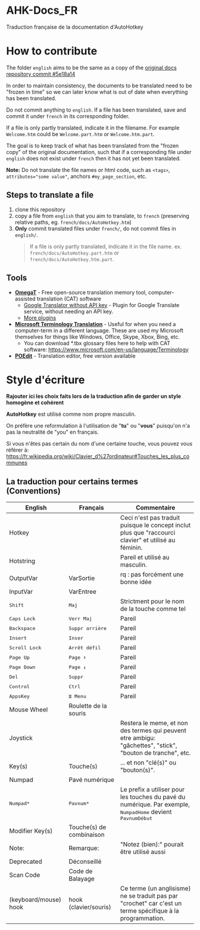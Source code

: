 # AHK-Docs_FR
Traduction française de la documentation d'AutoHotkey

# How to contribute
The folder `english` aims to be the same as a copy of the [original docs repository commit #5e18a14](https://github.com/Lexikos/AutoHotkey_L-Docs/commit/5e18a14fb51344d63cf354159e259d02e1c1e2d6)

In order to maintain consistency, the documents to be translated need to be "frozen in time" so we can later know what is out of date when everything has been translated.

Do not commit anything to `english`. If a file has been translated, save and commit it under `french` in its corresponding folder.

If a file is only partly translated, indicate it in the filename. For example `Welcome.htm` could be `Welcome.part.htm` or `Welcome.htm.part`.

The goal is to keep track of what has been translated from the "frozen copy" of the original documentation, such that if a corresponding file under `english` does not exist under `french` then it has not yet been translated.

**Note:** Do not translate the file names or html code, such as `<tags>`, `attributes="some value"`, anchors `#my_page_section`, etc.

## Steps to translate a file
1. clone this repository
2. copy a file from `english` that you aim to translate, to `french` (preserving relative paths, eg. `french/docs/AutoHotkey.htm`)
3. **Only** commit translated files under `french/`, do not commit files in `english/`.
   > If a file is only partly translated, indicate it in the file name. ex. `french/docs/AutoHotkey.part.htm` or `french/docs/AutoHotkey.htm.part`.

## Tools
- [**OmegaT**](https://omegat.org/) - Free open-source translation memory tool, computer-assisted translation (CAT) software
  - [Google Translator without API key](https://sourceforge.net/projects/omegat-gt-without-api-key/files/) - Plugin for Google Translate service, without needing an API key.
  - [More plugins](https://sourceforge.net/p/omegat/wiki/Plugins/)
- [**Microsoft Terminology Translation**](https://www.microsoft.com/en-us/language) - Useful for when you need a computer-term in a different language. These are used my Microsoft themselves for things like Windows, Office, Skype, Xbox, Bing, etc.
  - You can download *.tbx glossary files here to help with CAT software: 
  https://www.microsoft.com/en-us/language/Terminology
- [**POEdit**](https://poedit.net/) - Translation editor, free version available

# Style d'écriture
**Rajouter ici les choix faits lors de la traduction afin de garder un style homogène et cohérent**

**AutoHotkey** est utilisé comme nom propre masculin.

On préfère une reformulation à l'utilisation de "**tu**" ou "**vous**" puisqu'on n'a pas la neutralité de "you" en français.

Si vous n'êtes pas certain du nom d'une certaine touche, vous pouvez vous référer à: https://fr.wikipedia.org/wiki/Clavier_d%27ordinateur#Touches_les_plus_communes

## La traduction pour certains termes (Conventions)
| English                | Français                 | Commentaire |
|------------------------|--------------------------|-------------|
| Hotkey                 |                          | Ceci n'est pas traduit puisque le concept inclut plus que "raccourci clavier" et utilisé au féminin. |
| Hotstring              |                          | Pareil et utilisé au masculin. |
| OutputVar              | VarSortie                | rq : pas forcément une bonne idée |
| InputVar               | VarEntree                |             |
| <kbd>Shift</kbd>       | <kbd>Maj</kbd>           | Strictment pour le nom de la touche comme tel |
| <kbd>Caps Lock</kbd>   | <kbd>Verr Maj</kbd>      | Pareil      |
| <kbd>Backspace</kbd>   | <kbd>Suppr arrière</kbd> | Pareil      |
| <kbd>Insert</kbd>      | <kbd>Inser</kbd>         | Pareil      |
| <kbd>Scroll Lock</kbd> | <kbd>Arrêt défil</kbd>   | Pareil      |
| <kbd>Page Up</kbd>     | <kbd>Page ↑</kbd>        | Pareil      |
| <kbd>Page Down</kbd>   | <kbd>Page ↓</kbd>        | Pareil      |
| <kbd>Del</kbd>         | <kbd>Suppr</kbd>         | Pareil      |
| <kbd>Control</kbd>     | <kbd>Ctrl</kbd>          | Pareil      |
| <kbd>AppsKey</kbd>     | <kbd>≣ Menu</kbd>        | Pareil      |
| Mouse Wheel            | Roulette de la souris    |             |
| Joystick               |                          | Restera le meme, et non des termes qui peuvent etre ambigu: "gâchettes", "stick", "bouton de tranche", etc. |
| Key(s)                 | Touche(s)                | ... et non "clé(s)" ou "bouton(s)". |
| Numpad                 | Pavé numérique           |             |
| <kbd>Numpad*</kbd>     | <kbd>Pavnum*</kbd>       | Le prefix a utiliser pour les touches du pavé du numérique. Par exemple, <kbd>NumpadHome</kbd> devient <kbd>PavnumDébut</kbd> |
| Modifier Key(s)        | Touche(s) de combinaison |             |
| Note:                  | Remarque:                | "Notez (bien):" pourait être utilisé aussi |
| Deprecated             | Déconseillé              |             |
| Scan Code              | Code de Balayage         |             |
| (keyboard/mouse) hook  | hook (clavier/souris)    | Ce terme (un anglisisme) ne se traduit pas par "crochet" car c'est un terme spécifique à la programmation. |
